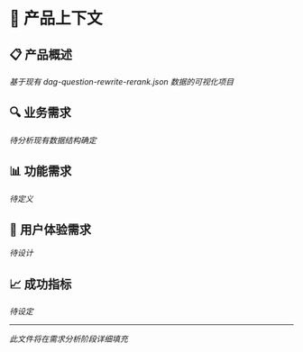 # 🎯 产品上下文

## 📋 产品概述
*基于现有 dag-question-rewrite-rerank.json 数据的可视化项目*

## 🔍 业务需求
*待分析现有数据结构确定*

## 📊 功能需求
*待定义*

## 🎨 用户体验需求
*待设计*

## 📈 成功指标
*待设定*

---
*此文件将在需求分析阶段详细填充* 